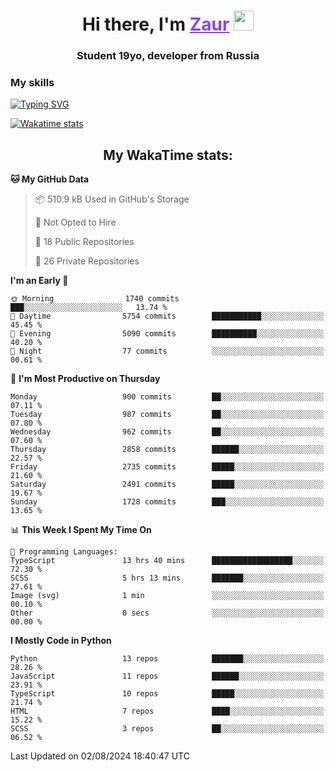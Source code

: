 <h1 align="center">
    Hi there, I'm 
    <a href="https://t.me/skyguy" target="_blank" style="color: #8C43EA">Zaur</a>
    <img src="https://github.com/blackcater/blackcater/raw/main/images/Hi.gif" height="32">
</h1>

<h3 align="center">
    Student 19yo, developer from Russia
</h3>  

### **My skills**
[![Typing SVG](https://readme-typing-svg.herokuapp.com?font=Oxanium&duration=3000&pause=1500&color=8C43EA&height=30&lines=JavaScript/TypeScript:+React.js,+Next.js;HTML+(PUG),+CSS+(SCSS);Python:+FastAPI,+Flask,+Aiogram,+Telethon;SQL:+PostgreSQL,+SQLite)](https://git.io/typing-svg)

[![Wakatime stats](https://github-readme-stats.vercel.app/api/wakatime?username=skyguy&hide_title=true&show_icons=true&title_color=8C43EA&icon_color=BE57EA&bg_color=30,191919,341b56&text_color=B1B1B1&border_radius=10&hide_border=true)](https://github.com/anuraghazra/github-readme-stats)


<h2 align="center"> My WakaTime stats: </h2>

<!--START_SECTION:waka-->
**🐱 My GitHub Data** 

> 📦 510.9 kB Used in GitHub's Storage 
 > 
> 🚫 Not Opted to Hire
 > 
> 📜 18 Public Repositories 
 > 
> 🔑 26 Private Repositories 
 > 
**I'm an Early 🐤** 

```text
🌞 Morning                1740 commits        ███░░░░░░░░░░░░░░░░░░░░░░   13.74 % 
🌆 Daytime                5754 commits        ███████████░░░░░░░░░░░░░░   45.45 % 
🌃 Evening                5090 commits        ██████████░░░░░░░░░░░░░░░   40.20 % 
🌙 Night                  77 commits          ░░░░░░░░░░░░░░░░░░░░░░░░░   00.61 % 
```
📅 **I'm Most Productive on Thursday** 

```text
Monday                   900 commits         ██░░░░░░░░░░░░░░░░░░░░░░░   07.11 % 
Tuesday                  987 commits         ██░░░░░░░░░░░░░░░░░░░░░░░   07.80 % 
Wednesday                962 commits         ██░░░░░░░░░░░░░░░░░░░░░░░   07.60 % 
Thursday                 2858 commits        ██████░░░░░░░░░░░░░░░░░░░   22.57 % 
Friday                   2735 commits        █████░░░░░░░░░░░░░░░░░░░░   21.60 % 
Saturday                 2491 commits        █████░░░░░░░░░░░░░░░░░░░░   19.67 % 
Sunday                   1728 commits        ███░░░░░░░░░░░░░░░░░░░░░░   13.65 % 
```


📊 **This Week I Spent My Time On** 

```text
💬 Programming Languages: 
TypeScript               13 hrs 40 mins      ██████████████████░░░░░░░   72.30 % 
SCSS                     5 hrs 13 mins       ███████░░░░░░░░░░░░░░░░░░   27.61 % 
Image (svg)              1 min               ░░░░░░░░░░░░░░░░░░░░░░░░░   00.10 % 
Other                    0 secs              ░░░░░░░░░░░░░░░░░░░░░░░░░   00.00 % 
```

**I Mostly Code in Python** 

```text
Python                   13 repos            ███████░░░░░░░░░░░░░░░░░░   28.26 % 
JavaScript               11 repos            ██████░░░░░░░░░░░░░░░░░░░   23.91 % 
TypeScript               10 repos            █████░░░░░░░░░░░░░░░░░░░░   21.74 % 
HTML                     7 repos             ████░░░░░░░░░░░░░░░░░░░░░   15.22 % 
SCSS                     3 repos             ██░░░░░░░░░░░░░░░░░░░░░░░   06.52 % 
```




 Last Updated on 02/08/2024 18:40:47 UTC
<!--END_SECTION:waka-->
